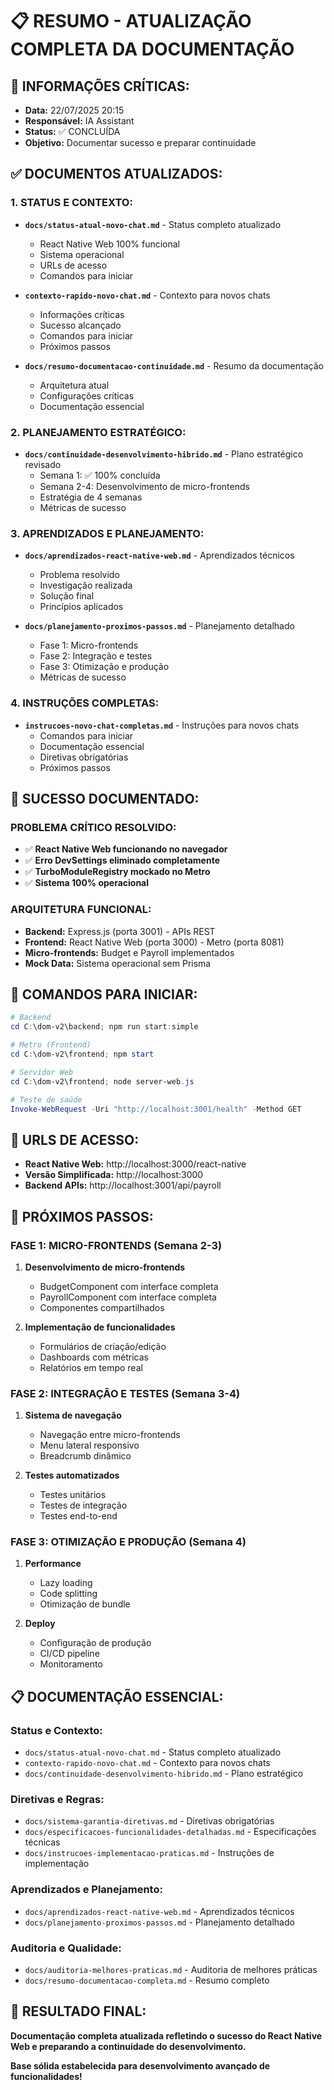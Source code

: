 # 📋 RESUMO - ATUALIZAÇÃO COMPLETA DA DOCUMENTAÇÃO

## 🎯 **INFORMAÇÕES CRÍTICAS:**
- **Data:** 22/07/2025 20:15
- **Responsável:** IA Assistant
- **Status:** ✅ CONCLUÍDA
- **Objetivo:** Documentar sucesso e preparar continuidade

## ✅ **DOCUMENTOS ATUALIZADOS:**

### **1. STATUS E CONTEXTO:**
- **`docs/status-atual-novo-chat.md`** - Status completo atualizado
  - React Native Web 100% funcional
  - Sistema operacional
  - URLs de acesso
  - Comandos para iniciar

- **`contexto-rapido-novo-chat.md`** - Contexto para novos chats
  - Informações críticas
  - Sucesso alcançado
  - Comandos para iniciar
  - Próximos passos

- **`docs/resumo-documentacao-continuidade.md`** - Resumo da documentação
  - Arquitetura atual
  - Configurações críticas
  - Documentação essencial

### **2. PLANEJAMENTO ESTRATÉGICO:**
- **`docs/continuidade-desenvolvimento-hibrido.md`** - Plano estratégico revisado
  - Semana 1: ✅ 100% concluída
  - Semana 2-4: Desenvolvimento de micro-frontends
  - Estratégia de 4 semanas
  - Métricas de sucesso

### **3. APRENDIZADOS E PLANEJAMENTO:**
- **`docs/aprendizados-react-native-web.md`** - Aprendizados técnicos
  - Problema resolvido
  - Investigação realizada
  - Solução final
  - Princípios aplicados

- **`docs/planejamento-proximos-passos.md`** - Planejamento detalhado
  - Fase 1: Micro-frontends
  - Fase 2: Integração e testes
  - Fase 3: Otimização e produção
  - Métricas de sucesso

### **4. INSTRUÇÕES COMPLETAS:**
- **`instrucoes-novo-chat-completas.md`** - Instruções para novos chats
  - Comandos para iniciar
  - Documentação essencial
  - Diretivas obrigatórias
  - Próximos passos

## 🎯 **SUCESSO DOCUMENTADO:**

### **PROBLEMA CRÍTICO RESOLVIDO:**
- ✅ **React Native Web funcionando no navegador**
- ✅ **Erro DevSettings eliminado completamente**
- ✅ **TurboModuleRegistry mockado no Metro**
- ✅ **Sistema 100% operacional**

### **ARQUITETURA FUNCIONAL:**
- **Backend:** Express.js (porta 3001) - APIs REST
- **Frontend:** React Native Web (porta 3000) - Metro (porta 8081)
- **Micro-frontends:** Budget e Payroll implementados
- **Mock Data:** Sistema operacional sem Prisma

## 🚀 **COMANDOS PARA INICIAR:**

```powershell
# Backend
cd C:\dom-v2\backend; npm run start:simple

# Metro (Frontend)
cd C:\dom-v2\frontend; npm start

# Servidor Web
cd C:\dom-v2\frontend; node server-web.js

# Teste de saúde
Invoke-WebRequest -Uri "http://localhost:3001/health" -Method GET
```

## 📱 **URLS DE ACESSO:**
- **React Native Web:** http://localhost:3000/react-native
- **Versão Simplificada:** http://localhost:3000
- **Backend APIs:** http://localhost:3001/api/payroll

## 🎯 **PRÓXIMOS PASSOS:**

### **FASE 1: MICRO-FRONTENDS (Semana 2-3)**
1. **Desenvolvimento de micro-frontends**
   - BudgetComponent com interface completa
   - PayrollComponent com interface completa
   - Componentes compartilhados

2. **Implementação de funcionalidades**
   - Formulários de criação/edição
   - Dashboards com métricas
   - Relatórios em tempo real

### **FASE 2: INTEGRAÇÃO E TESTES (Semana 3-4)**
1. **Sistema de navegação**
   - Navegação entre micro-frontends
   - Menu lateral responsivo
   - Breadcrumb dinâmico

2. **Testes automatizados**
   - Testes unitários
   - Testes de integração
   - Testes end-to-end

### **FASE 3: OTIMIZAÇÃO E PRODUÇÃO (Semana 4)**
1. **Performance**
   - Lazy loading
   - Code splitting
   - Otimização de bundle

2. **Deploy**
   - Configuração de produção
   - CI/CD pipeline
   - Monitoramento

## 📋 **DOCUMENTAÇÃO ESSENCIAL:**

### **Status e Contexto:**
- `docs/status-atual-novo-chat.md` - Status completo atualizado
- `contexto-rapido-novo-chat.md` - Contexto para novos chats
- `docs/continuidade-desenvolvimento-hibrido.md` - Plano estratégico

### **Diretivas e Regras:**
- `docs/sistema-garantia-diretivas.md` - Diretivas obrigatórias
- `docs/especificacoes-funcionalidades-detalhadas.md` - Especificações técnicas
- `docs/instrucoes-implementacao-praticas.md` - Instruções de implementação

### **Aprendizados e Planejamento:**
- `docs/aprendizados-react-native-web.md` - Aprendizados técnicos
- `docs/planejamento-proximos-passos.md` - Planejamento detalhado

### **Auditoria e Qualidade:**
- `docs/auditoria-melhores-praticas.md` - Auditoria de melhores práticas
- `docs/resumo-documentacao-completa.md` - Resumo completo

## 🎉 **RESULTADO FINAL:**
**Documentação completa atualizada refletindo o sucesso do React Native Web e preparando a continuidade do desenvolvimento.**

**Base sólida estabelecida para desenvolvimento avançado de funcionalidades!** 